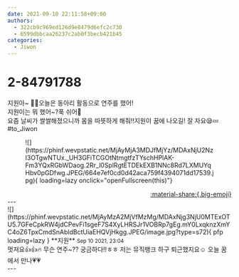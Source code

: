 ```yaml
---
date: 2021-09-10 22:11:58+09:00
authors:
  - 322cb9c969ed126d9e8479d6efc2c730
  - 6599dbbcaa26237c2ab0f3becb421b45
categories:
  - Jiwon
---
```


# 2-84791788

<div class="post-container" markdown="1">
<div class="content-container md-sidebar__scrollwrap" markdown="1">

지원아~ 💞💞오늘은 동아리 활동으로 연주를 했어!<br>지원이는 뭐 했어~?푹 쉬어🌟<br>요즘 날씨가 쌀쌀해졌으니까 몸을 따뜻하게 해줘!!지원이 꿈에 나오길! 잘 자요😪💤<br>\#to_Jiwon
<figure markdown="1">
![](https://phinf.wevpstatic.net/MjAyMjA3MDJfMjYz/MDAxNjU2NzI3OTgwNTUx._UH3GFiTCGOtNtmgtfzTYschHPlAK-Fm3YQxRGbWDaog.2Rr_l0SplRgtETDEkEXB1NNc8Rd7LXMUYqHbv0pGDfwg.JPEG/664e7ef0cd0d42aca759f4394071dd17539.jpg){ loading=lazy onclick="openFullscreen(this)"}
</figure>


</div>
</div>

<div style="text-align: right;" markdown="1">
<a href="https://weverse.io/fromis9/fanpost/2-84791788" style="text-align: right;">:material-share:{.big-emoji}</a>
</div>
---

<div class="comments-container md-sidebar__scrollwrap" markdown="1">
<div class="comment" markdown="1">
<div class='id-container' markdown="1">
![](https://phinf.wevpstatic.net/MjAyMzA2MjVfMzMg/MDAxNjg3NjU0MTExOTU5.7GFeCpkRW4jdCPevFi1sgeF7S4XyLHRSJr1VOBRp7gEg.mY0LxqknzXmYC4oZ6TpxCmdSnAbldBctUiaEHQVjHkgg.JPEG/image.jpg?type=s72){ pfp loading=lazy }
**<span class="artist">지원</span>** <small>Sep 10 2021, 23:04</small><br>
</div>
<div class='comment-body' markdown="1">
멋져요👍👍🔥 무슨 연주~?? 궁금하다!!ㅎㅎ 저는 뮤직뱅크 하구 퇴근했지요☺️ 오늘 꿈에서 만나💗💗
</div>
</div>
</div>
---
